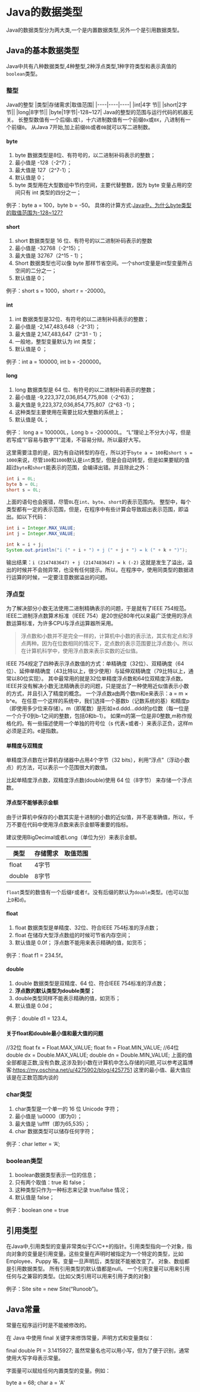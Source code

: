 # Java的数据类型
Java的数据类型分为两大类,一个是内置数据类型,另外一个是引用数据类型。

## Java的基本数据类型
Java中共有八种数据类型,4种整型,2种浮点类型,1种字符类型和表示真值的`boolean`类型。

### 整型
Java的整型
|类型|存储需求|取值范围|
|----|----|----|
|int|4字 节||
|short|2字节||
|long|8字节||
|byte|1字节|-128~127|
Java的整型的范围与运行代码的机器无关。
长整型数值有一个后缀`L`或`l`，十六进制数值有一个前缀`0x`或`0X`，八进制有一个前缀`0`。
从Java 7开始,加上前缀`0b`或者`0B`就可以写二进制数。 

#### byte
1. byte 数据类型是8位、有符号的，以二进制补码表示的整数；
2. 最小值是 -128（-2^7）；
3. 最大值是 127（2^7-1）；
4. 默认值是 0；
5. byte 类型用在大型数组中节约空间，主要代替整数，因为 byte 变量占用的空间只有 int 类型的四分之一；
   
例子：byte a = 100，byte b = -50。
具体的计算方式:[Java中，为什么byte类型的取值范围为-128~127?](https://blog.csdn.net/qq_23418393/article/details/57421688)

#### short
1. short 数据类型是 16 位、有符号的以二进制补码表示的整数
2. 最小值是 -32768（-2^15）；
3. 最大值是 32767（2^15 - 1）；
4. Short 数据类型也可以像 byte 那样节省空间。一个short变量是int型变量所占空间的二分之一；
5. 默认值是 0；

例子：short s = 1000，short r = -20000。

#### int
1. int 数据类型是32位、有符号的以二进制补码表示的整数；
2. 最小值是 -2,147,483,648（-2^31）；
3. 最大值是 2,147,483,647（2^31 - 1）；
4. 一般地，整型变量默认为 int 类型；
5. 默认值是 0 ；

例子：int a = 100000, int b = -200000。

#### long
1. long 数据类型是 64 位、有符号的以二进制补码表示的整数；
2. 最小值是 -9,223,372,036,854,775,808（-2^63）；
3. 最大值是 9,223,372,036,854,775,807（2^63 -1）；
4. 这种类型主要使用在需要比较大整数的系统上；
5. 默认值是 0L；

例子： long a = 100000L，Long b = -200000L。
“L”理论上不分大小写，但是若写成”l”容易与数字”1”混淆，不容易分辩。所以最好大写。

这里需要注意的是，因为有自动转型的存在，所以对于`byte a = 100`和`short s = 1000`来说，尽管`100`和`1000`默认是`int`类型，但是会自动转型，但是如果要赋的值超过`byte`和`short`能表示的范围，会编译出错。并且除此之外：
```java
int i = 0L;
byte b = 0L;
short s = 0L;
```
上面的语句也会报错，尽管`0L`在`int`、`byte`、`short`的表示范围内。
整型中，每个类型都有一定的表示范围，但是，在程序中有些计算会导致超出表示范围，即溢出。如以下代码：
```java
int i = Integer.MAX_VALUE;
int j = Integer.MAX_VALUE;

int k = i + j;
System.out.println("i (" + i + ") + j (" + j + ") = k (" + k + ")");
```
输出结果：`i (2147483647) + j (2147483647) = k (-2)`
这就是发生了溢出，溢出的时候并不会抛异常，也没有任何提示。所以，在程序中，使用同类型的数据进行运算的时候，一定要注意数据溢出的问题。

### 浮点型
为了解决部分小数无法使用二进制精确表示的问题，于是就有了IEEE 754规范。
IEEE二进制浮点数算术标准（IEEE 754）是20世纪80年代以来最广泛使用的浮点数运算标准，为许多CPU与浮点运算器所采用。
> 浮点数和小数并不是完全一样的，计算机中小数的表示法，其实有定点和浮点两种。因为在位数相同的情况下，定点数的表示范围要比浮点数小。所以在计算机科学中，使用浮点数来表示实数的近似值。

IEEE 754规定了四种表示浮点数值的方式：单精确度（32位）、双精确度（64位）、延伸单精确度（43比特以上，很少使用）与延伸双精确度（79比特以上，通常以80位实现）。
其中最常用的就是32位单精度浮点数和64位双精度浮点数。
IEEE并没有解决小数无法精确表示的问题，只是提出了一种使用近似值表示小数的方式，并且引入了精度的概念。
一个浮点数a由两个数m和e来表示：a = m × b^e。
在任意一个这样的系统中，我们选择一个基数b（记数系统的基）和精度p（即使用多少位来存储）。m（即尾数）是形如±d.ddd...ddd的p位数（每一位是一个介于0到b-1之间的整数，包括0和b-1）。
如果m的第一位是非0整数,m称作规格化的。有一些描述使用一个单独的符号位（s 代表+或者-）来表示正负，这样m必须是正的。e是指数。

#### 单精度与双精度
单精度浮点数在计算机存储器中占用4个字节（32 bits），利用“浮点”（浮动小数点）的方法，可以表示一个范围很大的数值。

比起单精度浮点数，双精度浮点数(double)使用 64 位（8字节） 来存储一个浮点数。

#### 浮点型不能够表示金额
由于计算机中保存的小数其实是十进制的小数的近似值，并不是准确值，所以，千万不要在代码中使用浮点数来表示金额等重要的指标。

建议使用BigDecimal或者Long（单位为分）来表示金额。

|类型|存储需求|取值范围|
|----|----|----|
|float|4字节||
|double|8字节||
`float`类型的数值有一个后缀`F`或者`f`。没有后缀的默认为`double`类型。(也可以加上`D`和`d`)。

#### float
1. float 数据类型是单精度、32位、符合IEEE 754标准的浮点数；
2. float 在储存大型浮点数组的时候可节省内存空间；
3. 默认值是 0.0f；
浮点数不能用来表示精确的值，如货币；

例子：float f1 = 234.5f。

#### double
1. double 数据类型是双精度、64 位、符合IEEE 754标准的浮点数；
2. **浮点数的默认类型为double类型；**
3. double类型同样不能表示精确的值，如货币；
4. 默认值是 0.0d；

例子：double d1 = 123.4。

#### 关于float和double最小值和最大值的问题
//32位
float fx = Float.MAX_VALUE;
float fn = Float.MIN_VALUE;
//64位
double dx = Double.MAX_VALUE;
double dn = Double.MIN_VALUE;
上面的值全部都是正数,没有负数,这涉及到小数在计算机中怎么存储的问题,可以参考这篇博客:https://my.oschina.net/u/4275902/blog/4257751
这里的最小值、最大值应该是在正数范围内谈的

### char类型
1. char类型是一个单一的 16 位 Unicode 字符；
2. 最小值是 \u0000（即为0）；
3. 最大值是 \uffff（即为65,535）；
4. char 数据类型可以储存任何字符；

例子：char letter = ‘A’;

### boolean类型
1. boolean数据类型表示一位的信息；
2. 只有两个取值：true 和 false；
3. 这种类型只作为一种标志来记录 true/false 情况；
4. 默认值是 false；

例子：boolean one = true

## 引用类型
在Java中,引用类型的变量非常类似于C/C++的指针。引用类型指向一个对象，指向对象的变量是引用变量。这些变量在声明时被指定为一个特定的类型，比如 Employee、Puppy 等。变量一旦声明后，类型就不能被改变了。
对象、数组都是引用数据类型。
所有引用类型的默认值都是null。
一个引用变量可以用来引用任何与之兼容的类型。(比如父类引用可以用来引用子类的对象)

例子：Site site = new Site(“Runoob”)。

## Java常量
常量在程序运行时是不能被修改的。

在 Java 中使用 final 关键字来修饰常量，声明方式和变量类似：

final double PI = 3.1415927;
虽然常量名也可以用小写，但为了便于识别，通常使用大写字母表示常量。

字面量可以赋给任何内置类型的变量。例如：

byte a = 68;
char a = 'A'